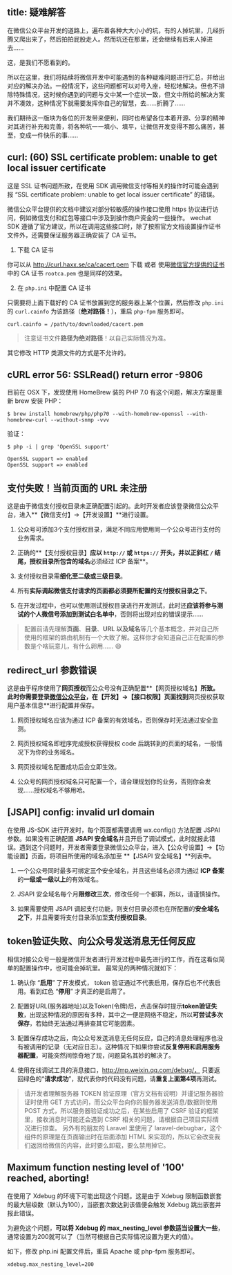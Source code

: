 title: 疑难解答
---

在微信公众平台开发的道路上，遍布着各种大大小小的坑，有的人掉坑里，几经折腾又爬出来了，然后拍拍屁股走人。然而坑还在那里，还会继续有后来人掉进去……

这，是我们不愿看到的。

所以在这里，我们将陆续将微信开发中可能遇到的各种疑难问题进行汇总，并给出对应的解决办法。一般情况下，这些问题都可以对号入座，轻松地解决。但也不排除特殊情况，这时候你遇到的问题与文中某一个症状一致，但文中所给的解决方案并不凑效，这种情况下就需要发挥你自己的智慧，去……折腾了……

我们期待这一版块为各位的开发带来便利，同时也希望各位本着开源、分享的精神对其进行补充和完善，将各种坑一一填小、填平，让微信开发变得不那么痛苦，甚至，变成一件快乐的事……


## curl: (60) SSL certificate problem: unable to get local issuer certificate

这是 SSL 证书问题所致，在使用 SDK 调用微信支付等相关的操作时可能会遇到报 “SSL certificate problem: unable to get local issuer certificate” 的错误。

微信公众平台提供的文档中建议对部分较敏感的操作接口使用 https 协议进行访问，例如微信支付和红包等接口中涉及到操作商户资金的一些操作。
wechat SDK 遵循了官方建议，所以在调用这些接口时，除了按照官方文档设置操作证书文件外，还需要保证服务器正确安装了 CA 证书。

1. 下载 CA 证书

  你可以从 http://curl.haxx.se/ca/cacert.pem 下载 或者 使用[微信官方提供的证书](https://pay.weixin.qq.com/wiki/doc/api/app.php?chapter=4_3)中的 CA 证书 `rootca.pem` 也是同样的效果。

2. 在 `php.ini` 中配置 CA 证书

  只需要将上面下载好的 CA 证书放置到您的服务器上某个位置，然后修改 `php.ini` 的 `curl.cainfo` 为该路径（**绝对路径！**），重启 `php-fpm` 服务即可。

  ```
  curl.cainfo = /path/to/downloaded/cacert.pem
  ```
  > 注意证书文件**路径为绝对路径**！以自己实际情况为准。

  其它修改 HTTP 类源文件的方式是不允许的。

## cURL error 56: SSLRead() return error -9806

目前在 OSX 下，发现使用 HomeBrew 装的 PHP 7.0 有这个问题，解决方案是重新 brew 安装 PHP：

```shell
$ brew install homebrew/php/php70 --with-homebrew-openssl --with-homebrew-curl --without-snmp -vvv
```

验证：

```shell
$ php -i | grep 'OpenSSL support'

OpenSSL support => enabled
OpenSSL support => enabled
```


## 支付失败！当前页面的 URL 未注册

这是由于微信支付授权目录未正确配置引起的。此时开发者应该登录微信公众平台，进入**【微信支付】->【开发设置】**进行设置。

1. 公众号可添加3个支付授权目录，满足不同应用使用同一个公众号进行支付的业务需求。

2. 正确的**【支付授权目录】**应以 `http://` 或 `https://` 开头，并以正斜杠 `/` 结尾，授权目录所包含的域名**必须经过 ICP 备案**。

3. 支付授权目录需**细化至二级或三级目录**。

4. 所有**实际调起微信支付请求的页面都必须要所配置的支付授权目录之下**。

5. 在开发过程中，也可以使用测试授权目录进行开发测试，此时还**应该将参与测试的个人微信号添加到测试白名单中**，否则将出现对应的错误提示……

> 配置前请先理解**页面**、**目录**、**URL **以及**域名**等几个基本概念，并对自己所使用的框架的路由机制有一个大致了解。这样你才会知道自己正在配置的参数是个啥玩意儿，有什么卵用…… :smile:


## redirect_url 参数错误

这是由于程序使用了**网页授权**而公众号没有正确配置**【网页授权域名】**所致。此时你需要登录[微信公众平台](https://mp.weixin.qq.com/)，在【开发】->【接口权限】页面找到**网页授权获取用户基本信息**进行配置并保存。

1. 网页授权域名应该为通过 ICP 备案的有效域名，否则保存时无法通过安全监测。

2. 网页授权域名即程序完成授权获得授权  code 后跳转到的页面的域名，一般情况下为你的业务域名。

3. 网页授权域名配置成功后会立即生效。

4. 公众号的网页授权域名只可配置一个，请合理规划你的业务，否则你会发现……授权域名不够用哈。


## [JSAPI] config: invalid url domain
在使用 JS-SDK 进行开发时，每个页面都需要调用 wx.config() 方法配置 JSPAI 参数。如果没有正确配置 **JSAPI 安全域名**并且开启了调试模式，此时就报此错误。遇到这个问题时，开发者需要登录微信公众平台，进入【公众号设置】->【功能设置】页面，将项目所使用的域名添加至 **【JSAPI 安全域名】**列表中。

1. 一个公众号同时最多可绑定**三个**安全域名，并且这些域名必须为通过 **ICP 备案**的**一级或一级以上**的有效域名。

2. JSAPI 安全域名每个月**限修改三次**，修改任何一个都算，所以，请谨慎操作。

3. 如果需要使用 JSAPI 调起支付功能，则支付目录必须也在所配置的**安全域名之下**，并且需要将支付目录添加至**支付授权目录**。

## token验证失败、向公众号发送消息无任何反应

相信对接公众号一般是微信开发者进行开发过程中最先进行的工作，而在这看似简单的配置操作中，也可能会掉坑里。
最常见的两种情况就如下：

1. 确认你 “**启用**” 了开发模式， token 验证通过不代表启用，保存后也不代表启用。看到红色 “**停用**” 才真正的是启用了。

2. 配置好URL(服务器地址)以及Token(令牌)后，点击保存时提示**token验证失败**，出现这种情况的原因有多种，其中之一便是网络不稳定，所以**可尝试多次保存**，若始终无法通过再排查其它可能因素。

3. 配置保存成功之后，向公众号发送消息无任何反应，自己的消息处理程序也没有被调用的记录（无对应日志）。这种情况下如果你尝试**反复停用和启用服务器配置**，可能突然间惊奇地了现，问题莫名其妙的解决了。

4. 使用在线调试工具的消息接口，http://mp.weixin.qq.com/debug/， 只要返回绿色的“**请求成功**”，就代表你的代码没有问题，请**重复上面第4项**再测试。

> 请开发者理解服务器 TOKEN 验证原理（官方文档有说明）并谨记服务器验证时使用 GET 方式访问，而公众平台向你的服务器发送消息/数据则使用 POST 方式，所以服务器验证成功之后，在某些启用了 CSRF 验证的框架里，接收消息时可能还会遇到 CSRF 相关的问题，请根据自己项目实际情况进行排查。
> 另外有的朋友的 Laravel 里使用了 laravel-debugbar，这个组件的原理是在页面输出时在后面添加 HTML 来实现的，所以它会改变我们返回给微信的内容，此时要么卸载，要么禁用掉它。


## Maximum function nesting level of '100' reached, aborting!

在使用了 Xdebug 的环境下可能出现这个问题。这是由于 Xdebug 限制函数嵌套的最大层级数（默认为100），当嵌套次数达到该值便会触发 Xdebug 跳出嵌套并报此错误。

为避免这个问题，**可以将 Xdebug 的 max_nesting_level 参数适当设置大一些**，通常设置为200就可以了（当然可根据自己实际情况设置为更大的值）。

如下，修改 php.ini 配置文件后，重启 Apache 或 php-fpm 服务即可。

```
xdebug.max_nesting_level=200
```
